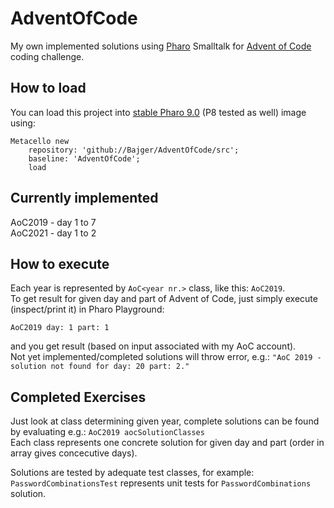 # AdventOfCode
My own implemented solutions using [Pharo](https://pharo.org) Smalltalk for [Advent of Code](https://adventofcode.com) coding challenge.

## How to load
You can load this project into [stable Pharo 9.0](https://pharo.org/download) (P8 tested as well) image using: 
```
Metacello new
	repository: 'github://Bajger/AdventOfCode/src';
	baseline: 'AdventOfCode';
	load
```

## Currently implemented
AoC2019 - day 1 to 7  
AoC2021 - day 1 to 2

## How to execute
Each year is represented by `AoC<year nr.>` class, like this: `AoC2019`.  
To get result for given day and part of Advent of Code, just simply execute (inspect/print it) in Pharo Playground:  
```
AoC2019 day: 1 part: 1
```
and you get result (based on input associated with my AoC account).  
Not yet implemented/completed solutions will throw error, e.g.: `"AoC 2019 - solution not found for day: 20 part: 2." `

## Completed Exercises
Just look at class determining given year, complete solutions can be found by evaluating e.g.: `AoC2019 aocSolutionClasses`  
Each class represents one concrete solution for given day and part (order in array gives concecutive days).

Solutions are tested by adequate test classes, for example: `PasswordCombinationsTest` represents unit tests for `PasswordCombinations` solution.
